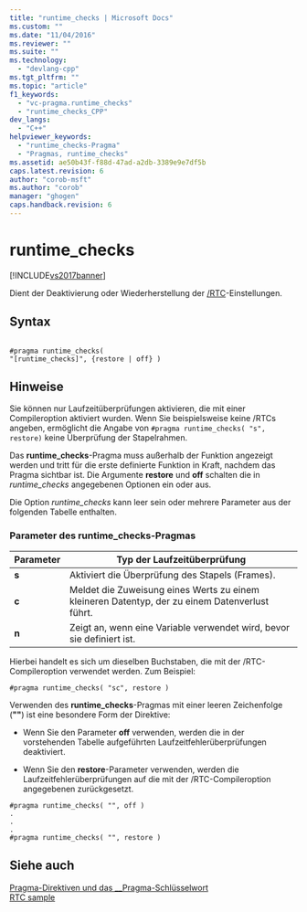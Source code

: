 ```yaml
---
title: "runtime_checks | Microsoft Docs"
ms.custom: ""
ms.date: "11/04/2016"
ms.reviewer: ""
ms.suite: ""
ms.technology: 
  - "devlang-cpp"
ms.tgt_pltfrm: ""
ms.topic: "article"
f1_keywords: 
  - "vc-pragma.runtime_checks"
  - "runtime_checks_CPP"
dev_langs: 
  - "C++"
helpviewer_keywords: 
  - "runtime_checks-Pragma"
  - "Pragmas, runtime_checks"
ms.assetid: ae50b43f-f88d-47ad-a2db-3389e9e7df5b
caps.latest.revision: 6
author: "corob-msft"
ms.author: "corob"
manager: "ghogen"
caps.handback.revision: 6
---
```

# runtime_checks
[!INCLUDE[vs2017banner](../assembler/inline/includes/vs2017banner.md)]

Dient der Deaktivierung oder Wiederherstellung der [\/RTC](../build/reference/rtc-run-time-error-checks.md)\-Einstellungen.  
  
## Syntax  
  
```  
  
#pragma runtime_checks(  
"[runtime_checks]", {restore | off} )  
```  
  
## Hinweise  
 Sie können nur Laufzeitüberprüfungen aktivieren, die mit einer Compileroption aktiviert wurden. Wenn Sie beispielsweise keine \/RTCs angeben, ermöglicht die Angabe von `#pragma runtime_checks( "s", restore)` keine Überprüfung der Stapelrahmen.  
  
 Das **runtime\_checks**\-Pragma muss außerhalb der Funktion angezeigt werden und tritt für die erste definierte Funktion in Kraft, nachdem das Pragma sichtbar ist. Die Argumente **restore** und **off** schalten die in *runtime\_checks* angegebenen Optionen ein oder aus.  
  
 Die Option *runtime\_checks* kann leer sein oder mehrere Parameter aus der folgenden Tabelle enthalten.  
  
### Parameter des runtime\_checks\-Pragmas  
  
|Parameter|Typ der Laufzeitüberprüfung|  
|---------------|---------------------------------|  
|**s**|Aktiviert die Überprüfung des Stapels \(Frames\).|  
|**c**|Meldet die Zuweisung eines Werts zu einem kleineren Datentyp, der zu einem Datenverlust führt.|  
|**n**|Zeigt an, wenn eine Variable verwendet wird, bevor sie definiert ist.|  
  
 Hierbei handelt es sich um dieselben Buchstaben, die mit der \/RTC\-Compileroption verwendet werden. Zum Beispiel:  
  
```  
#pragma runtime_checks( "sc", restore )  
```  
  
 Verwenden des **runtime\_checks**\-Pragmas mit einer leeren Zeichenfolge \(**""**\) ist eine besondere Form der Direktive:  
  
-   Wenn Sie den Parameter **off** verwenden, werden die in der vorstehenden Tabelle aufgeführten Laufzeitfehlerüberprüfungen deaktiviert.  
  
-   Wenn Sie den **restore**\-Parameter verwenden, werden die Laufzeitfehlerüberprüfungen auf die mit der \/RTC\-Compileroption angegebenen zurückgesetzt.  
  
```  
#pragma runtime_checks( "", off )  
.  
.  
.  
#pragma runtime_checks( "", restore )   
```  
  
## Siehe auch  
 [Pragma\-Direktiven und das \_\_Pragma\-Schlüsselwort](../preprocessor/pragma-directives-and-the-pragma-keyword.md)   
 [RTC sample](assetId:///b3415b09-f6fd-43dc-8c02-9a910bc2574e)